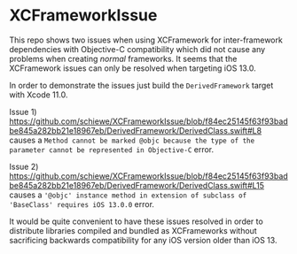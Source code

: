 # XCFrameworkIssue

This repo shows two issues when using XCFramework for inter-framework dependencies with Objective-C compatibility which did not cause any problems when creating *normal* frameworks. It seems that the XCFramework issues can only be resolved when targeting iOS 13.0.

In order to demonstrate the issues just build the `DerivedFramework` target with Xcode 11.0.

Issue 1) https://github.com/schiewe/XCFrameworkIssue/blob/f84ec25145f63f93badbe845a282bb21e18967eb/DerivedFramework/DerivedClass.swift#L8 causes a `Method cannot be marked @objc because the type of the parameter cannot be represented in Objective-C` error.

Issue 2) https://github.com/schiewe/XCFrameworkIssue/blob/f84ec25145f63f93badbe845a282bb21e18967eb/DerivedFramework/DerivedClass.swift#L15 causes a `'@objc' instance method in extension of subclass of 'BaseClass' requires iOS 13.0.0` error.

It would be quite convenient to have these issues resolved in order to distribute libraries compiled and bundled as XCFrameworks without sacrificing backwards compatibility for any iOS version older than iOS 13.
